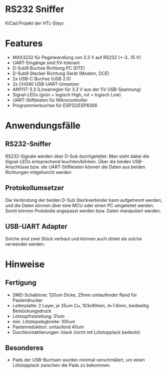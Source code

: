 RS232 Sniffer
=============

KiCad Projekt der HTL-Steyr. 

# Features
* MAX3232 für Pegelwandlung von 3.3 V auf RS232 (+-3...15 V)
* UART-Eingänge sind 5V-tolerant
* D-Sub9 Buchse Richtung PC (DTE)
* D-Sub9 Stecker Richtung Gerät (Modem, DCE)
* 2x USB-C Buchse (USB 2.0)
* 2x CH340 USB-UART-Umsetzer
* AM1117-3.3 (Linearregler für 3.3 V aus der 5V USB-Spannung)
* Signal-LEDs (grün = logisch High, rot = logisch Low)
* UART-Stiftleisten für Mikrocontroller
* Programmierbuchse für ESP32/ESP8266

# Anwendungsfälle
## RS232-Sniffer
RS232-Signale werden über D-Sub durchgeleitet. Man sieht dabei die Signal-LEDs entsprechend leuchten/blinken. 
Über die beiden USB-Anschlüsse bzw. die UART-Stiftleisten können die Daten aus beiden Richtungen mitgehorcht werden

## Protokollumsetzer
Die Verbindung der beiden D-Sub Steckverbinder kann aufgetrennt werden, und die Daten können über eine MCU oder einen PC umgeleitet werden. 
Somit können Protokolle angepasst werden bzw. Daten manipuliert werden. 

## USB-UART Adapter
Solche sind zwei Stück verbaut und können auch dirket als solche verwendet werden. 

# Hinweise
## Fertigung
* SMD-Schablone: 120um Dicke, 25mm umlaufender Rand für Pastendrucker
* Leiterplatte: 2 Layer, je 35um Cu, 103x90mm, d=1.6mm, beidseitig Bestückungsdruck
* Lötstopfreistellung: 51um
* min. Lötstopstegbreite: 100um
* Pastenreduktion: umlaufend 40um
* Durchkontaktierungen: blank (nicht mit Lötstopplack bedeckt)

## Besonderes
* Pads der USB-Buchsen wurden minimal verschmälert, um einen Lötstopplack zwischen die Pads zu bekommen. 

